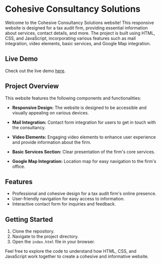 # Cohesive Consultancy Solutions

Welcome to the Cohesive Consultancy Solutions website! This responsive website is designed for a tax audit firm, providing essential information about services, contact details, and more. The project is built using HTML, CSS, and JavaScript, incorporating various features such as mail integration, video elements, basic services, and Google Map integration.

## Live Demo

Check out the live demo [here](#your-live-link).

## Project Overview

This website features the following components and functionalities:

- **Responsive Design:** The website is designed to be accessible and visually appealing on various devices.

- **Mail Integration:** Contact form integration for users to get in touch with the consultancy.

- **Video Elements:** Engaging video elements to enhance user experience and provide information about the firm.

- **Basic Services Section:** Clear presentation of the firm's core services.

- **Google Map Integration:** Location map for easy navigation to the firm's office.

## Features

- Professional and cohesive design for a tax audit firm's online presence.
- User-friendly navigation for easy access to information.
- Interactive contact form for inquiries and feedback.

## Getting Started

1. Clone the repository.
2. Navigate to the project directory.
3. Open the `index.html` file in your browser.

Feel free to explore the code to understand how HTML, CSS, and JavaScript work together to create a cohesive and informative website.

